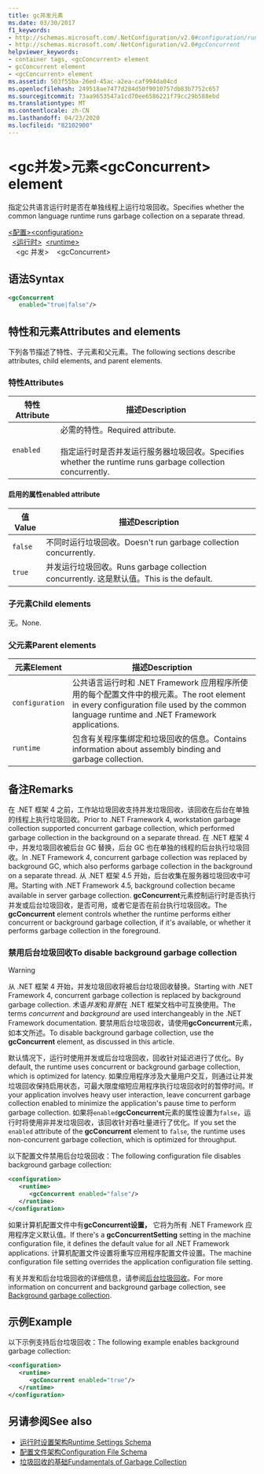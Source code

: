 ```yaml
---
title: gc并发元素
ms.date: 03/30/2017
f1_keywords:
- http://schemas.microsoft.com/.NetConfiguration/v2.0#configuration/runtime/gcConcurrent
- http://schemas.microsoft.com/.NetConfiguration/v2.0#gcConcurrent
helpviewer_keywords:
- container tags, <gcConcurrent> element
- gcConcurrent element
- <gcConcurrent> element
ms.assetid: 503f55ba-26ed-45ac-a2ea-caf994da04cd
ms.openlocfilehash: 249518ae7477d284d50f9010757db83b7752c657
ms.sourcegitcommit: 73aa9653547a1cd70ee6586221f79cc29b588ebd
ms.translationtype: MT
ms.contentlocale: zh-CN
ms.lasthandoff: 04/23/2020
ms.locfileid: "82102900"
---
```

# <a name="gcconcurrent-element"></a><span data-ttu-id="29f26-102">\<gc并发>元素</span><span class="sxs-lookup"><span data-stu-id="29f26-102">\<gcConcurrent> element</span></span>

<span data-ttu-id="29f26-103">指定公共语言运行时是否在单独线程上运行垃圾回收。</span><span class="sxs-lookup"><span data-stu-id="29f26-103">Specifies whether the common language runtime runs garbage collection on a separate thread.</span></span>

<span data-ttu-id="29f26-104">[\<配置>](../configuration-element.md)</span><span class="sxs-lookup"><span data-stu-id="29f26-104">[\<configuration>](../configuration-element.md)</span></span>\
<span data-ttu-id="29f26-105">&nbsp;&nbsp;[\<运行时>](runtime-element.md)</span><span class="sxs-lookup"><span data-stu-id="29f26-105">&nbsp;&nbsp;[\<runtime>](runtime-element.md)</span></span>\
<span data-ttu-id="29f26-106">&nbsp;&nbsp;&nbsp;&nbsp;\<gc 并发></span><span class="sxs-lookup"><span data-stu-id="29f26-106">&nbsp;&nbsp;&nbsp;&nbsp;\<gcConcurrent></span></span>

## <a name="syntax"></a><span data-ttu-id="29f26-107">语法</span><span class="sxs-lookup"><span data-stu-id="29f26-107">Syntax</span></span>

```xml
<gcConcurrent
   enabled="true|false"/>
```

## <a name="attributes-and-elements"></a><span data-ttu-id="29f26-108">特性和元素</span><span class="sxs-lookup"><span data-stu-id="29f26-108">Attributes and elements</span></span>

<span data-ttu-id="29f26-109">下列各节描述了特性、子元素和父元素。</span><span class="sxs-lookup"><span data-stu-id="29f26-109">The following sections describe attributes, child elements, and parent elements.</span></span>

### <a name="attributes"></a><span data-ttu-id="29f26-110">特性</span><span class="sxs-lookup"><span data-stu-id="29f26-110">Attributes</span></span>

|<span data-ttu-id="29f26-111">特性</span><span class="sxs-lookup"><span data-stu-id="29f26-111">Attribute</span></span>|<span data-ttu-id="29f26-112">描述</span><span class="sxs-lookup"><span data-stu-id="29f26-112">Description</span></span>|
|---------------|-----------------|
|`enabled`|<span data-ttu-id="29f26-113">必需的特性。</span><span class="sxs-lookup"><span data-stu-id="29f26-113">Required attribute.</span></span><br /><br /><span data-ttu-id="29f26-114">指定运行时是否并发运行服务器垃圾回收。</span><span class="sxs-lookup"><span data-stu-id="29f26-114">Specifies whether the runtime runs garbage collection concurrently.</span></span>|

#### <a name="enabled-attribute"></a><span data-ttu-id="29f26-115">启用的属性</span><span class="sxs-lookup"><span data-stu-id="29f26-115">enabled attribute</span></span>

|<span data-ttu-id="29f26-116">值</span><span class="sxs-lookup"><span data-stu-id="29f26-116">Value</span></span>|<span data-ttu-id="29f26-117">描述</span><span class="sxs-lookup"><span data-stu-id="29f26-117">Description</span></span>|
|-----------|-----------------|
|`false`|<span data-ttu-id="29f26-118">不同时运行垃圾回收。</span><span class="sxs-lookup"><span data-stu-id="29f26-118">Doesn't run garbage collection concurrently.</span></span>|
|`true`|<span data-ttu-id="29f26-119">并发运行垃圾回收。</span><span class="sxs-lookup"><span data-stu-id="29f26-119">Runs garbage collection concurrently.</span></span> <span data-ttu-id="29f26-120">这是默认值。</span><span class="sxs-lookup"><span data-stu-id="29f26-120">This is the default.</span></span>|

### <a name="child-elements"></a><span data-ttu-id="29f26-121">子元素</span><span class="sxs-lookup"><span data-stu-id="29f26-121">Child elements</span></span>

<span data-ttu-id="29f26-122">无。</span><span class="sxs-lookup"><span data-stu-id="29f26-122">None.</span></span>

### <a name="parent-elements"></a><span data-ttu-id="29f26-123">父元素</span><span class="sxs-lookup"><span data-stu-id="29f26-123">Parent elements</span></span>

|<span data-ttu-id="29f26-124">元素</span><span class="sxs-lookup"><span data-stu-id="29f26-124">Element</span></span>|<span data-ttu-id="29f26-125">描述</span><span class="sxs-lookup"><span data-stu-id="29f26-125">Description</span></span>|
|-------------|-----------------|
|`configuration`|<span data-ttu-id="29f26-126">公共语言运行时和 .NET Framework 应用程序所使用的每个配置文件中的根元素。</span><span class="sxs-lookup"><span data-stu-id="29f26-126">The root element in every configuration file used by the common language runtime and .NET Framework applications.</span></span>|
|`runtime`|<span data-ttu-id="29f26-127">包含有关程序集绑定和垃圾回收的信息。</span><span class="sxs-lookup"><span data-stu-id="29f26-127">Contains information about assembly binding and garbage collection.</span></span>|

## <a name="remarks"></a><span data-ttu-id="29f26-128">备注</span><span class="sxs-lookup"><span data-stu-id="29f26-128">Remarks</span></span>

<span data-ttu-id="29f26-129">在 .NET 框架 4 之前，工作站垃圾回收支持并发垃圾回收，该回收在后台在单独的线程上执行垃圾回收。</span><span class="sxs-lookup"><span data-stu-id="29f26-129">Prior to .NET Framework 4, workstation garbage collection supported concurrent garbage collection, which performed garbage collection in the background on a separate thread.</span></span> <span data-ttu-id="29f26-130">在 .NET 框架 4 中，并发垃圾回收被后台 GC 替换，后台 GC 也在单独的线程的后台执行垃圾回收。</span><span class="sxs-lookup"><span data-stu-id="29f26-130">In .NET Framework 4, concurrent garbage collection was replaced by background GC, which also performs garbage collection in the background on a separate thread.</span></span> <span data-ttu-id="29f26-131">从 .NET 框架 4.5 开始，后台收集在服务器垃圾回收中可用。</span><span class="sxs-lookup"><span data-stu-id="29f26-131">Starting with .NET Framework 4.5, background collection became available in server garbage collection.</span></span> <span data-ttu-id="29f26-132">**gcConcurrent**元素控制运行时是否执行并发或后台垃圾回收，是否可用，或者它是否在前台执行垃圾回收。</span><span class="sxs-lookup"><span data-stu-id="29f26-132">The **gcConcurrent** element controls whether the runtime performs either concurrent or background garbage collection, if it's available, or whether it performs garbage collection in the foreground.</span></span>

### <a name="to-disable-background-garbage-collection"></a><span data-ttu-id="29f26-133">禁用后台垃圾回收</span><span class="sxs-lookup"><span data-stu-id="29f26-133">To disable background garbage collection</span></span>

> [!WARNING]
> <span data-ttu-id="29f26-134">从 .NET 框架 4 开始，并发垃圾回收将被后台垃圾回收替换。</span><span class="sxs-lookup"><span data-stu-id="29f26-134">Starting with .NET Framework 4, concurrent garbage collection is replaced by background garbage collection.</span></span> <span data-ttu-id="29f26-135">术语*并发*和*背景*在 .NET 框架文档中可互换使用。</span><span class="sxs-lookup"><span data-stu-id="29f26-135">The terms *concurrent* and *background* are used interchangeably in the .NET Framework documentation.</span></span> <span data-ttu-id="29f26-136">要禁用后台垃圾回收，请使用**gcConcurrent**元素，如本文所述。</span><span class="sxs-lookup"><span data-stu-id="29f26-136">To disable background garbage collection, use the **gcConcurrent** element, as discussed in this article.</span></span>

<span data-ttu-id="29f26-137">默认情况下，运行时使用并发或后台垃圾回收，回收针对延迟进行了优化。</span><span class="sxs-lookup"><span data-stu-id="29f26-137">By default, the runtime uses concurrent or background garbage collection, which is optimized for latency.</span></span> <span data-ttu-id="29f26-138">如果应用程序涉及大量用户交互，则通过让并发垃圾回收保持启用状态，可最大限度缩短应用程序执行垃圾回收时的暂停时间。</span><span class="sxs-lookup"><span data-stu-id="29f26-138">If your application involves heavy user interaction, leave concurrent garbage collection enabled to minimize the application's pause time to perform garbage collection.</span></span> <span data-ttu-id="29f26-139">如果将`enabled`**gcConcurrent**元素的属性设置为`false`，运行时将使用非并发垃圾回收，该回收针对吞吐量进行了优化。</span><span class="sxs-lookup"><span data-stu-id="29f26-139">If you set the `enabled` attribute of the **gcConcurrent** element to `false`, the runtime uses non-concurrent garbage collection, which is optimized for throughput.</span></span>

<span data-ttu-id="29f26-140">以下配置文件禁用后台垃圾回收：</span><span class="sxs-lookup"><span data-stu-id="29f26-140">The following configuration file disables background garbage collection:</span></span>

```xml
<configuration>
   <runtime>
      <gcConcurrent enabled="false"/>
   </runtime>
</configuration>
```

<span data-ttu-id="29f26-141">如果计算机配置文件中有**gcConcurrent设置，** 它将为所有 .NET Framework 应用程序定义默认值。</span><span class="sxs-lookup"><span data-stu-id="29f26-141">If there's a **gcConcurrentSetting** setting in the machine configuration file, it defines the default value for all .NET Framework applications.</span></span> <span data-ttu-id="29f26-142">计算机配置文件设置将重写应用程序配置文件设置。</span><span class="sxs-lookup"><span data-stu-id="29f26-142">The machine configuration file setting overrides the application configuration file setting.</span></span>

<span data-ttu-id="29f26-143">有关并发和后台垃圾回收的详细信息，请参阅[后台垃圾回收](../../../../standard/garbage-collection/background-gc.md)。</span><span class="sxs-lookup"><span data-stu-id="29f26-143">For more information on concurrent and background garbage collection, see [Background garbage collection](../../../../standard/garbage-collection/background-gc.md).</span></span>

## <a name="example"></a><span data-ttu-id="29f26-144">示例</span><span class="sxs-lookup"><span data-stu-id="29f26-144">Example</span></span>

<span data-ttu-id="29f26-145">以下示例支持后台垃圾回收：</span><span class="sxs-lookup"><span data-stu-id="29f26-145">The following example enables background garbage collection:</span></span>

```xml
<configuration>
   <runtime>
      <gcConcurrent enabled="true"/>
   </runtime>
</configuration>
```

## <a name="see-also"></a><span data-ttu-id="29f26-146">另请参阅</span><span class="sxs-lookup"><span data-stu-id="29f26-146">See also</span></span>

- [<span data-ttu-id="29f26-147">运行时设置架构</span><span class="sxs-lookup"><span data-stu-id="29f26-147">Runtime Settings Schema</span></span>](index.md)
- [<span data-ttu-id="29f26-148">配置文件架构</span><span class="sxs-lookup"><span data-stu-id="29f26-148">Configuration File Schema</span></span>](../index.md)
- [<span data-ttu-id="29f26-149">垃圾回收的基础</span><span class="sxs-lookup"><span data-stu-id="29f26-149">Fundamentals of Garbage Collection</span></span>](../../../../standard/garbage-collection/fundamentals.md)
